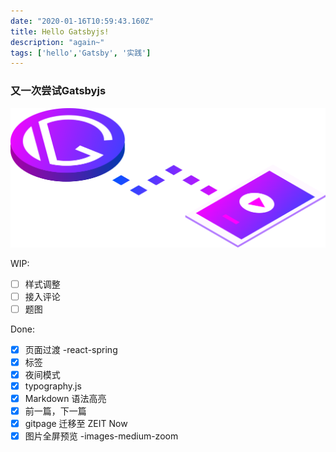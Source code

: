 ```yaml
---
date: "2020-01-16T10:59:43.160Z"
title: Hello Gatsbyjs!
description: "again~"
tags: ['hello','Gatsby', '实践']
---
```


### 又一次尝试Gatsbyjs

![Gatsbyjs logo](./Image&#32;may&#32;contain&#32;screenshot&#32;and&#32;cartoon.png)

WIP:
- [ ] 样式调整
- [ ] 接入评论
- [ ] 题图

Done:

- [x] 页面过渡 -react-spring
- [x] 标签
- [x] 夜间模式
- [x] typography.js
- [x] Markdown 语法高亮
- [x] 前一篇，下一篇
- [x] gitpage 迁移至 ZEIT Now
- [x] 图片全屏预览 -images-medium-zoom